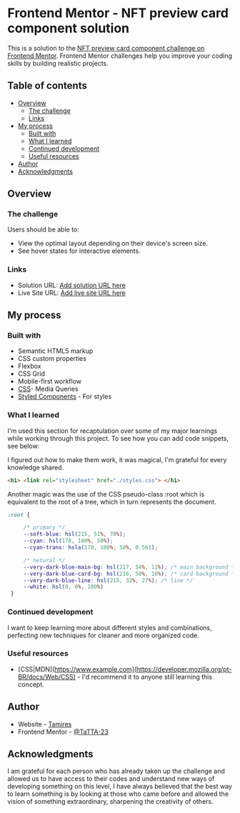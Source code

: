 # Frontend Mentor - NFT preview card component solution

This is a solution to the [NFT preview card component challenge on Frontend Mentor](https://www.frontendmentor.io/challenges/nft-preview-card-component-SbdUL_w0U). Frontend Mentor challenges help you improve your coding skills by building realistic projects. 

## Table of contents

- [Overview](#overview)
  - [The challenge](#the-challenge)
  - [Links](#links)
- [My process](#my-process)
  - [Built with](#built-with)
  - [What I learned](#what-i-learned)
  - [Continued development](#continued-development)
  - [Useful resources](#useful-resources)
- [Author](#author)
- [Acknowledgments](#acknowledgments)

## Overview

### The challenge

Users should be able to:

- View the optimal layout depending on their device's screen size.
- See hover states for interactive elements.


### Links

- Solution URL: [Add solution URL here](https://your-solution-url.com)
- Live Site URL: [Add live site URL here](https://your-live-site-url.com)

## My process

### Built with

- Semantic HTML5 markup
- CSS custom properties
- Flexbox
- CSS Grid
- Mobile-first workflow
- [CSS](https://developer.mozilla.org/pt-BR/docs/Web/CSS/Media_Queries/Using_media_queries)- Media Queries
- [Styled Components](https://styled-components.com/) - For styles


### What I learned

I'm used this section for recaptulation over some of my major learnings while working through this project.
To see how you can add code snippets, see below:

I figured out how to make them work, it was magical, I'm grateful for every knowledge shared.
```html
<h1> <link rel="stylesheet" href="./styles.css"> </h1>
```
Another magic was the use of the CSS pseudo-class :root which is equivalent to the root of a tree, which in turn represents the document.

```css
:root {

     /* primary */
     --soft-blue: hsl(215, 51%, 70%);
     --cyan: hsl(178, 100%, 50%);
     --cyan-trans: hsla(178, 100%, 50%, 0.561);

     /* netural */
     --very-dark-blue-main-bg: hsl(217, 54%, 11%); /* main background */
     --very-dark-blue-card-bg: hsl(216, 50%, 16%); /* card background */
     --very-dark-blue-line: hsl(215, 32%, 27%); /* line */
     --white: hsl(0, 0%, 100%)
 }

```

### Continued development

I want to keep learning more about different styles and combinations, perfecting new techniques for cleaner and more organized code.

### Useful resources

- [CSS|MDN](https://www.example.com](https://developer.mozilla.org/pt-BR/docs/Web/CSS) -   I'd recommend it to anyone still learning this concept.

## Author

- Website - [Tamires](https://github.com/TaTTA-23/)
- Frontend Mentor - [@TaTTA-23](https://www.frontendmentor.io/profile/TaTTA-23)

## Acknowledgments

I am grateful for each person who has already taken up the challenge and allowed us to have access to their codes and understand new ways of developing something on this level, 
I have always believed that the best way to learn something is by looking at those who came before and allowed the vision of something extraordinary, sharpening the creativity of others.

